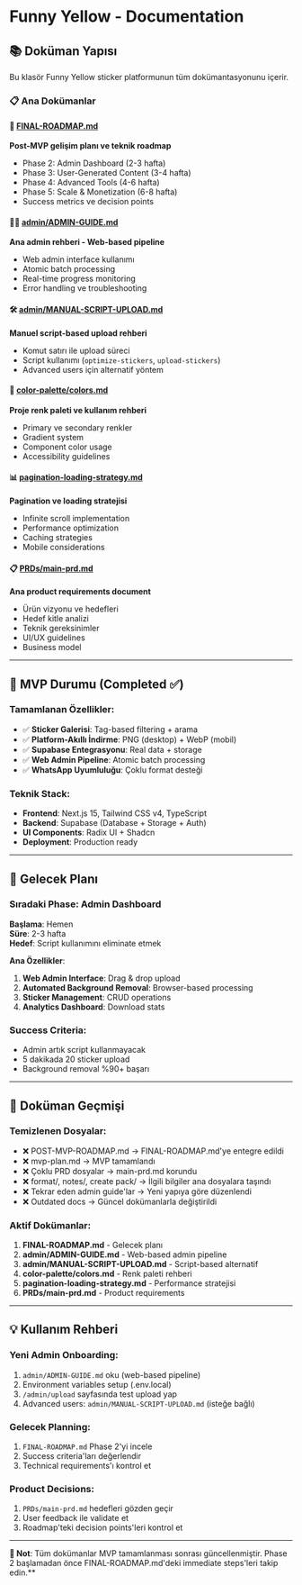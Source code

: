 # Funny Yellow - Documentation

## 📚 Doküman Yapısı

Bu klasör Funny Yellow sticker platformunun tüm dokümantasyonunu içerir.

### 📋 Ana Dokümanlar

#### 🎯 [FINAL-ROADMAP.md](./FINAL-ROADMAP.md)
**Post-MVP gelişim planı ve teknik roadmap**
- Phase 2: Admin Dashboard (2-3 hafta)
- Phase 3: User-Generated Content (3-4 hafta) 
- Phase 4: Advanced Tools (4-6 hafta)
- Phase 5: Scale & Monetization (6-8 hafta)
- Success metrics ve decision points

#### 👨‍💼 [admin/ADMIN-GUIDE.md](./admin/ADMIN-GUIDE.md)  
**Ana admin rehberi - Web-based pipeline**
- Web admin interface kullanımı
- Atomic batch processing
- Real-time progress monitoring
- Error handling ve troubleshooting

#### 🛠️ [admin/MANUAL-SCRIPT-UPLOAD.md](./admin/MANUAL-SCRIPT-UPLOAD.md)
**Manuel script-based upload rehberi**
- Komut satırı ile upload süreci
- Script kullanımı (`optimize-stickers`, `upload-stickers`)
- Advanced users için alternatif yöntem

#### 🎨 [color-palette/colors.md](./color-palette/colors.md)
**Proje renk paleti ve kullanım rehberi**
- Primary ve secondary renkler
- Gradient system
- Component color usage
- Accessibility guidelines

#### 📊 [pagination-loading-strategy.md](./pagination-loading-strategy.md)
**Pagination ve loading stratejisi**
- Infinite scroll implementation
- Performance optimization
- Caching strategies
- Mobile considerations

#### 📋 [PRDs/main-prd.md](./PRDs/main-prd.md)
**Ana product requirements document**
- Ürün vizyonu ve hedefleri
- Hedef kitle analizi
- Teknik gereksinimler
- UI/UX guidelines
- Business model

---

## 🎯 MVP Durumu (Completed ✅)

### Tamamlanan Özellikler:
- ✅ **Sticker Galerisi**: Tag-based filtering + arama
- ✅ **Platform-Akıllı İndirme**: PNG (desktop) + WebP (mobil)
- ✅ **Supabase Entegrasyonu**: Real data + storage
- ✅ **Web Admin Pipeline**: Atomic batch processing
- ✅ **WhatsApp Uyumluluğu**: Çoklu format desteği

### Teknik Stack:
- **Frontend**: Next.js 15, Tailwind CSS v4, TypeScript
- **Backend**: Supabase (Database + Storage + Auth)
- **UI Components**: Radix UI + Shadcn
- **Deployment**: Production ready

---

## 🚀 Gelecek Planı

### Sıradaki Phase: **Admin Dashboard**
**Başlama**: Hemen  
**Süre**: 2-3 hafta  
**Hedef**: Script kullanımını eliminate etmek

**Ana Özellikler**:
1. **Web Admin Interface**: Drag & drop upload
2. **Automated Background Removal**: Browser-based processing  
3. **Sticker Management**: CRUD operations
4. **Analytics Dashboard**: Download stats

### Success Criteria:
- Admin artık script kullanmayacak
- 5 dakikada 20 sticker upload
- Background removal %90+ başarı

---

## 📖 Doküman Geçmişi

### Temizlenen Dosyalar:
- ❌ POST-MVP-ROADMAP.md → FINAL-ROADMAP.md'ye entegre edildi
- ❌ mvp-plan.md → MVP tamamlandı
- ❌ Çoklu PRD dosyalar → main-prd.md korundu
- ❌ format/, notes/, create pack/ → İlgili bilgiler ana dosyalara taşındı
- ❌ Tekrar eden admin guide'lar → Yeni yapıya göre düzenlendi
- ❌ Outdated docs → Güncel dokümanlarla değiştirildi

### Aktif Dokümanlar:
1. **FINAL-ROADMAP.md** - Gelecek planı
2. **admin/ADMIN-GUIDE.md** - Web-based admin pipeline  
3. **admin/MANUAL-SCRIPT-UPLOAD.md** - Script-based alternatif
4. **color-palette/colors.md** - Renk paleti rehberi
5. **pagination-loading-strategy.md** - Performance stratejisi
6. **PRDs/main-prd.md** - Product requirements

---

## 💡 Kullanım Rehberi

### Yeni Admin Onboarding:
1. `admin/ADMIN-GUIDE.md` oku (web-based pipeline)
2. Environment variables setup (.env.local)
3. `/admin/upload` sayfasında test upload yap
4. Advanced users: `admin/MANUAL-SCRIPT-UPLOAD.md` (isteğe bağlı)

### Gelecek Planning:
1. `FINAL-ROADMAP.md` Phase 2'yi incele
2. Success criteria'ları değerlendir
3. Technical requirements'ı kontrol et

### Product Decisions:
1. `PRDs/main-prd.md` hedefleri gözden geçir
2. User feedback ile validate et
3. Roadmap'teki decision points'leri kontrol et

---

**🎯 Not**: Tüm dokümanlar MVP tamamlanması sonrası güncellenmiştir. Phase 2 başlamadan önce FINAL-ROADMAP.md'deki immediate steps'leri takip edin.**